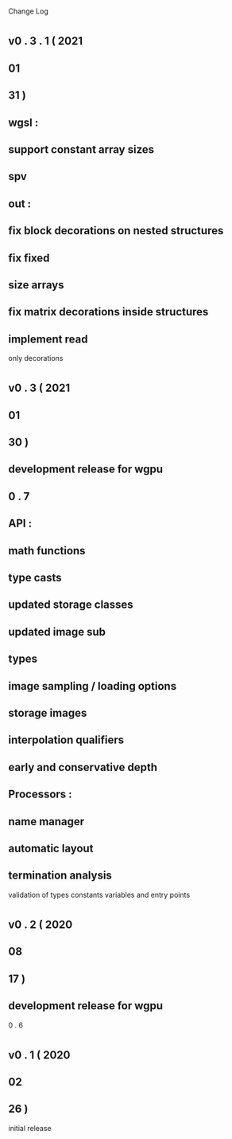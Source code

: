 #
Change
Log
#
#
v0
.
3
.
1
(
2021
-
01
-
31
)
-
wgsl
:
-
support
constant
array
sizes
-
spv
-
out
:
-
fix
block
decorations
on
nested
structures
-
fix
fixed
-
size
arrays
-
fix
matrix
decorations
inside
structures
-
implement
read
-
only
decorations
#
#
v0
.
3
(
2021
-
01
-
30
)
-
development
release
for
wgpu
-
0
.
7
-
API
:
-
math
functions
-
type
casts
-
updated
storage
classes
-
updated
image
sub
-
types
-
image
sampling
/
loading
options
-
storage
images
-
interpolation
qualifiers
-
early
and
conservative
depth
-
Processors
:
-
name
manager
-
automatic
layout
-
termination
analysis
-
validation
of
types
constants
variables
and
entry
points
#
#
v0
.
2
(
2020
-
08
-
17
)
-
development
release
for
wgpu
-
0
.
6
#
#
v0
.
1
(
2020
-
02
-
26
)
-
initial
release
